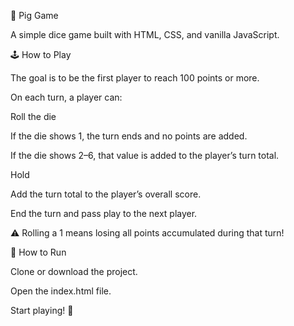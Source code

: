 🎲 Pig Game

A simple dice game built with HTML, CSS, and vanilla JavaScript.

🕹️ How to Play

The goal is to be the first player to reach 100 points or more.

On each turn, a player can:

Roll the die

If the die shows 1, the turn ends and no points are added.

If the die shows 2–6, that value is added to the player’s turn total.

Hold

Add the turn total to the player’s overall score.

End the turn and pass play to the next player.

⚠️ Rolling a 1 means losing all points accumulated during that turn!

🚀 How to Run

Clone or download the project.

Open the index.html file.

Start playing! 🎉

